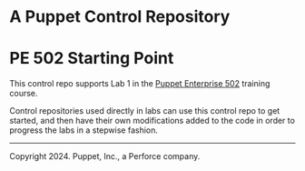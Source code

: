 # A Puppet Control Repository

# PE 502 Starting Point

This control repo supports Lab 1 in the [Puppet Enterprise 502](https://www.puppet.com/support/training) training course.

Control repositories used directly in labs can use this control repo to get started, and 
then have their own modifications added to the code in order to progress the labs in a
stepwise fashion.

---

Copyright 2024. Puppet, Inc., a Perforce company. 
